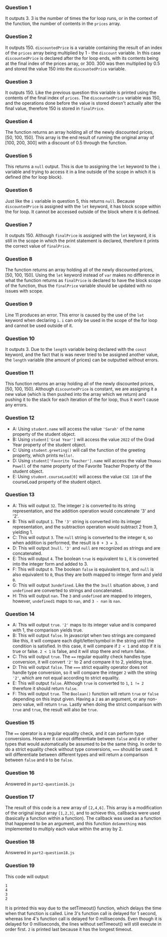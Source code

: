 ### Question 1
It outputs 3. 3 is the number of times the for loop runs, or in the context of the function, the number of contents in the `prices` array.
### Question 2
It outputs 150. `discountedPrice` is a variable containing the result of an index of the `prices` array being multiplied by 1 - the `discount` variable. In this case `discountedPrice` is declared after the for loop ends, with its contents being at the final index of the prices array, or 300. 300 was then multiplied by 0.5 and stored the value 150 into the `discountedPrice` variable.
### Question 3
It outputs 150. Like the previous question this variable is printed using the contents of the final index of `prices`. The `discountedPrice` variable was 150, and the operations done before the value is stored doesn't actually alter the final value, therefore 150 is stored in `finalPrice`. 
### Question 4
The function returns an array holding all of the newly discounted prices, [50, 100, 150]. This array is the end result of running the original array of [100, 200, 300] with a discount of 0.5 through the function. 
### Question 5
This returns a `null` output. This is due to assigning the `let` keyword to the `i` variable and trying to access it in a line outside of the scope in which it is defined (the for loop block).
### Question 6
Just like the `i` variable in question 5, this returns `null`. Because `discountedPrice` is assigned with the `let` keyword, it has block scope within the for loop. It cannot be accessed outside of the block where it is defined. 
### Question 7
It outputs 150. Although `finalPrice` is assigned with the `let` keyword, it is still in the scope in which the print statement is declared, therefore it prints the correct value of `finalPrice`. 
### Question 8
The function returns an array holding all of the newly discounted prices, [50, 100, 150]. Using the `let` keyword instead of `var` makes no difference in what the function returns as `finalPrice` is declared to have the block scope of the function, thus the `finalPrice` variable should be updated with no issues with scope.
### Question 9
Line 11 produces an error. This error is caused by the use of the `let` keyword when declaring `i`. `i` can only be used in the scope of the for loop and cannot be used outside of it. 
### Question 10
It outputs 3. Due to the `length` variable being declared with the `const` keyword, and the fact that is was never tried to be assigned another value, the `length` variable (the amount of prices) can be outputted without errors.
### Question 11
This function returns an array holding all of the newly discounted prices, [50, 100, 150]. Although `discountedPrice` is constant, we are assigning it a new value (which is then pushed into the array which we return) and pushing it to the stack for each iteration of the for loop, thus it won't cause any errors. 
### Question 12
- A:  Using `student.name` will access the value `'Sarah'` of the name property of the student object.
- B:  Using `student['Grad Year']` will access the value `2022` of the Grad Year property of the student object.
- C:  Using `student.greeting()` will call the function of the greeting property, which prints `Hello!`.
- D:  Using `student['Favorite Teacher'].name` will access the value `Thomas Powell` of the name property of the Favorite Teacher Property of the student object.
- E:  Using `student.courseLoad[0]` will access the value `CSE 110` of the courseLoad property of the student object.
### Question 13
- A:  This will output `32`. The integer `2` is converted to its string representation, and the addition operation would concatenate '3' and '2'.
- B:  This will output `1`. The `'3'` string is converted into its integer representation, and the subtraction operation would subtract 2 from 3, yielding 1. 
- C:  This will output `3`. The `null` string is converted to the integer `0`, so when addition is performed, the result is `0 + 3 = 3`.
- D:  This will output `3null`. `'3'` and `null` are recognized as strings and are concatenated.
- E:  This will output `4`. The boolean `true` is equivalent to `1`, it is converted into the integer form and added to 3. 
- F:  This will output `0`. The boolean `false` is equivalent to `0`, and `null` is also equivalent to `0`, thus they are both mapped to integer form and yield `0`.
- G:  This will output `3undefined`. Like the the `3null` situation above, `3` and `undefined` are converted to strings and concatenated.
- H:  This will output `nan`. The `3` and `undefined` are mapped to integers, however, `undefined1` maps to `nan`, and `3 - nan` is `nan`. 
### Question 14
- A:  This will output `true`. `'2'` maps to its integer value and is compared with 1, the comparison yields true.
- B:  This will output `false`. In javascript when two strings are compared like this, it will compare each digit/letter/symbol in the string until the condition is satisfied. In this case, it will compare if `2 < 1` and stop if it is true or false. `2 < 1` is false, and it will stop there and return false.
- C:  This will output `true`. The `==` regular equality check handles type conversion, it will convert `'2'` to 2 and compare it to 2, yielding true. 
- D:  This will output `false`. The `===` strict equality operator does not handle type conversion, so it will compare the integer `2` with the string `'2'`, which are not equal according to strict equality.
- E:  This will output `false`. Although `true` is converted to `1`, `1 != 2` therefore it should return `false`. 
- F:  This will output `true`. The `Boolean()` function will return `true` or `false` depending on this input given. Having a `2` as an argument, or any non-zero value, will return `true`. Lastly when doing the strict comparison with `true` and `true`, the result will also be `true`.
### Question 15
The `==` operator is a regular equality check, and it can perform type conversions. However it cannot differentiate between `false` and `0` or other types that would automatically be assumed to be the same thing. In order to do a strict equality check without type conversions, `===` should be used. It will differentiate between different types and will return a comparison between `false` and `0` to be `false`. 
### Question 16
Answered in `part2-question16.js`
### Question 17
The result of this code is a new array of `[2,4,6]`. This array is a modification of the original input array `[1,2,3]`, and to achieve this, callbacks were used (basically a function within a function). The callback was used as a function that happened to be an argument, and this function `doSomething` was implemented to multiply each value within the array by 2. 
### Question 18
Answered in `part2-question18.js`
### Question 19
This code will output:
```
1
4
3
2
```
It is printed this way due to the setTimeout() function, which delays the time when that function is called. Line 3's function call is delayed for 1 second, whereas line 4's function call is delayed for 0 milliseconds. Even though it is delayed for 0 milliseconds, the lines without setTimeout() will still execute in order first. `2` is printed last because it has the longest timeout. 
